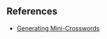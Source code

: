 ## References
* [Generating Mini-Crosswords](https://possiblywrong.wordpress.com/2018/10/31/generating-mini-crosswords/ "Generating Mini-Crosswords")